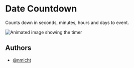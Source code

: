 # Date Countdown
Counts down in seconds, minutes, hours and days to event.

![Animated image showing the timer](https://…/coutdown.gif)

## Authors
- [@nmicht](https://github.com/nmicht/)  
